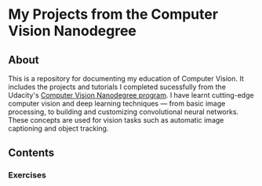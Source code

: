 # My Projects from the Computer Vision Nanodegree

## About
This is a repository for documenting my education of Computer Vision. It includes the projects and tutorials I completed sucessfully from the Udacity's [Computer Vision Nanodegree program](https://www.udacity.com/course/computer-vision-nanodegree--nd891). I have learnt cutting-edge computer vision and deep learning techniques — from basic image processing, to building and customizing convolutional neural networks. These concepts are used for vision tasks such as automatic image captioning and object tracking.

## Contents

### Exercises
